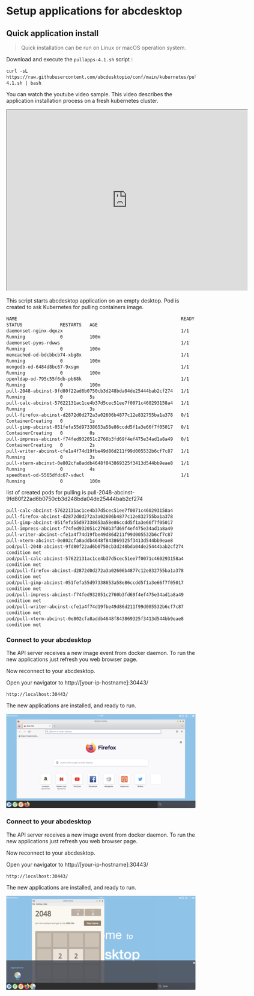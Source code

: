 
# Setup applications for abcdesktop

## Quick application install

> Quick installation can be run on Linux or macOS operation system. 

Download and execute the `pullapps-4.1.sh` script :

```
curl -sL https://raw.githubusercontent.com/abcdesktopio/conf/main/kubernetes/pullapps-4.1.sh | bash
```

You can watch the youtube video sample. This video describes the application installation process on a fresh kubernetes cluster.

<iframe width="640" height="480" src="https://www.youtube.com/embed/JSIjnNA6kNE" allow="accelerometer; autoplay; encrypted-media; gyroscope; picture-in-picture" allowfullscreen> </iframe>



This script starts abcdesktop application on an empty desktop. Pod is created to ask Kubernetes for pulling containers image.


```
NAME                                                             READY   STATUS              RESTARTS   AGE
daemonset-nginx-dqxzx                                            1/1     Running             0          100m
daemonset-pyos-rdwws                                             1/1     Running             0          100m
memcached-od-bdcbbcb74-xbg8x                                     1/1     Running             0          100m
mongodb-od-6484d8bc67-9xsgm                                      1/1     Running             0          100m
openldap-od-795c55f6db-pb68k                                     1/1     Running             0          100m
pull-2048-abcinst-9fd80f22ad6b0750cb3d248bda04de25444bab2cf274   1/1     Running             0          5s
pull-calc-abcinst-57622131ac1ce4b37d5cec51ee7f0071c460293158a4   1/1     Running             0          3s
pull-firefox-abcinst-d2872d0d272a3a02606b4877c12e832755ba1a378   0/1     ContainerCreating   0          1s
pull-gimp-abcinst-051fefa55d97338653a58e86ccdd5f1a3e66f7f05017   0/1     ContainerCreating   0          0s
pull-impress-abcinst-f74fed932051c2760b3fd69f4ef475e34ad1a8a49   0/1     ContainerCreating   0          2s
pull-writer-abcinst-cfe1a4f74d19fbe49d86d211f99d005532b6cf7c87   1/1     Running             0          3s
pull-xterm-abcinst-0e802cfa8addb4648f843869325f3413d544bb9eae8   1/1     Running             0          4s
speedtest-od-5565dfdc67-vdwcl                                    1/1     Running             0          100m
```

list of created pods for pulling is pull-2048-abcinst-9fd80f22ad6b0750cb3d248bda04de25444bab2cf274

```
pull-calc-abcinst-57622131ac1ce4b37d5cec51ee7f0071c460293158a4
pull-firefox-abcinst-d2872d0d272a3a02606b4877c12e832755ba1a378
pull-gimp-abcinst-051fefa55d97338653a58e86ccdd5f1a3e66f7f05017
pull-impress-abcinst-f74fed932051c2760b3fd69f4ef475e34ad1a8a49
pull-writer-abcinst-cfe1a4f74d19fbe49d86d211f99d005532b6cf7c87
pull-xterm-abcinst-0e802cfa8addb4648f843869325f3413d544bb9eae8
pod/pull-2048-abcinst-9fd80f22ad6b0750cb3d248bda04de25444bab2cf274 condition met
pod/pull-calc-abcinst-57622131ac1ce4b37d5cec51ee7f0071c460293158a4 condition met
pod/pull-firefox-abcinst-d2872d0d272a3a02606b4877c12e832755ba1a378 condition met
pod/pull-gimp-abcinst-051fefa55d97338653a58e86ccdd5f1a3e66f7f05017 condition met
pod/pull-impress-abcinst-f74fed932051c2760b3fd69f4ef475e34ad1a8a49 condition met
pod/pull-writer-abcinst-cfe1a4f74d19fbe49d86d211f99d005532b6cf7c87 condition met
pod/pull-xterm-abcinst-0e802cfa8addb4648f843869325f3413d544bb9eae8 condition met
```

### Connect to your abcdesktop

The API server receives a new image event from docker daemon. To run the new applications just refresh you web browser page.

Now reconnect to your abcdesktop. 

Open your navigator to http://[your-ip-hostname]:30443/

```	
http://localhost:30443/
```

The new applications are installed, and ready to run.

![applications after upload json](img/kubernetesaddapplications.png)

### Connect to your abcdesktop

The API server receives a new image event from docker daemon. To run the new applications just refresh you web browser page.

Now reconnect to your abcdesktop. 

Open your navigator to http://[your-ip-hostname]:30443/

```	
http://localhost:30443/
```

The new applications are installed, and ready to run.

![applications after upload json](img/kubernetesaddapplication-2048.png)
 


